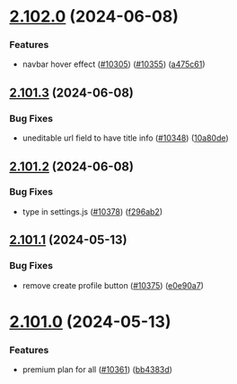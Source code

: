 # [2.102.0](https://github.com/EddieHubCommunity/BioDrop/compare/v2.101.3...v2.102.0) (2024-06-08)


### Features

* navbar hover effect ([#10305](https://github.com/EddieHubCommunity/BioDrop/issues/10305)) ([#10355](https://github.com/EddieHubCommunity/BioDrop/issues/10355)) ([a475c61](https://github.com/EddieHubCommunity/BioDrop/commit/a475c6173a3cf2aeb367233578b1736a769e2fae))



## [2.101.3](https://github.com/EddieHubCommunity/BioDrop/compare/v2.101.2...v2.101.3) (2024-06-08)


### Bug Fixes

* uneditable url field to have title info ([#10348](https://github.com/EddieHubCommunity/BioDrop/issues/10348)) ([10a80de](https://github.com/EddieHubCommunity/BioDrop/commit/10a80dec4f5d4ffa3b2e7fed0ecc65689157db9f))



## [2.101.2](https://github.com/EddieHubCommunity/BioDrop/compare/v2.101.1...v2.101.2) (2024-06-08)


### Bug Fixes

* type in settings.js ([#10378](https://github.com/EddieHubCommunity/BioDrop/issues/10378)) ([f296ab2](https://github.com/EddieHubCommunity/BioDrop/commit/f296ab2d47555fe967b57ec7173e54f9b2eef039))



## [2.101.1](https://github.com/EddieHubCommunity/BioDrop/compare/v2.101.0...v2.101.1) (2024-05-13)


### Bug Fixes

* remove create profile button ([#10375](https://github.com/EddieHubCommunity/BioDrop/issues/10375)) ([e0e90a7](https://github.com/EddieHubCommunity/BioDrop/commit/e0e90a7ced6901c68dd063ed1d656dc5b6233d84))



# [2.101.0](https://github.com/EddieHubCommunity/BioDrop/compare/v2.100.4...v2.101.0) (2024-05-13)


### Features

* premium plan for all ([#10361](https://github.com/EddieHubCommunity/BioDrop/issues/10361)) ([bb4383d](https://github.com/EddieHubCommunity/BioDrop/commit/bb4383dbebe033e7b87f89799c4127cffee98d56))



